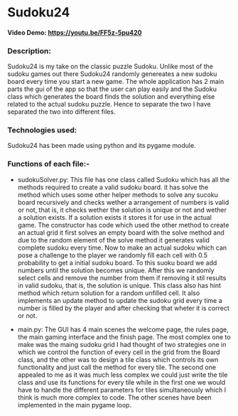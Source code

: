 # Sudoku24
#### Video Demo: https://youtu.be/FF5z-5pu420
### Description:
Sudoku24 is my take on the classic puzzle Sudoku. Unlike most of the sudoku games out there Sudoku24
randomly genereates a new sudoku board every time you start a new game. The whole application has 2
main parts the gui of the app so that the user can play easily and the Sudoku class which generates the board
finds the solution and everything else related to the actual sudoku puzzle. Hence to separate the two I have
separated the two into different files.

### Technologies used:
Sudoku24 has been made using python and its pygame module.

### Functions of each file:-
- sudokuSolver.py: This file has one class called Sudoku which has all the methods required to create a valid sudoku board. it has solve the method which uses some other helper methods to solve any sucoku board recursively and checks wether a arrangement of numbers is valid or not, that is, it checks wether the solution is unique or not and wether a solution exists. If a solution exists it stores it for use in the actual game. The constructor has code which used the other method to create an actual grid it first solves an empty board with the solve method and due to the random element of the solve method it generates valid complete sudoku every time. Now to make an actual sudoku which can pose a challenge to the player we randomly fill each cell with 0.5 probability to get a initial sudoku board. To this suoku board we add numbers until the solution becomes unique. After this we randomly select cells and remove the number from them if removing it stil results in valid sudoku, that is, the solution is unique. This class also has hint method which return solution for a random unfilled cell. It also implements an update method to update the sudoku grid every time a number is filled by the player and after checking that wheter it is correct or not.

- main.py: The GUI has 4 main scenes the welcome page, the rules page, the main gaming interface and the finish page. The most complex one to make was the maing sudoku grid I had thought of two strategies one in which we control the function of every cell in the grid from the Board class, and the other was to design a tile class which controls its own functionality and just call the method for every tile. The second one appealed to me as it was much less complex we could just write the tile class and use its functions for every tile while in the first one we would have to handle the different parameters for tiles simultaneously which I think is much more complex to code. The other scenes have been implemented in the main pygame loop.
